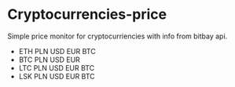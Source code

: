 # Cryptocurrencies-price
Simple price monitor for cryptocurriencies with info from bitbay api. 
- ETH
 PLN
 USD
 EUR
 BTC
- BTC
 PLN
 USD
 EUR
- LTC
 PLN
 USD
 EUR
 BTC
- LSK
 PLN
 USD
 EUR
 BTC
